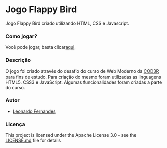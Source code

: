 # Jogo Flappy Bird
Jogo Flappy Bird criado utilizando HTML, CSS e Javascript.

### Como jogar?

Você pode jogar, basta clicar[aqui](https://8bitsL.github.io/Flappy-Bird/flappy.html).

### Descrição

O jogo foi criado através do desafio do curso de Web Moderno da [COD3R](https://github.com/cod3rcursos/) 
para fins de estudo. 
Para criação do mesmo foram utilizadas as linguagens HTML5. CSS3 e JavaScript. 
Algumas funcionalidades foram criadas a parte do curso.

### Autor

* [Leonardo Fernandes](https://github.com/8bitsL)

### Licença

This project is licensed under the Apache License 3.0 - see the [LICENSE.md](LICENSE.md) file for details
